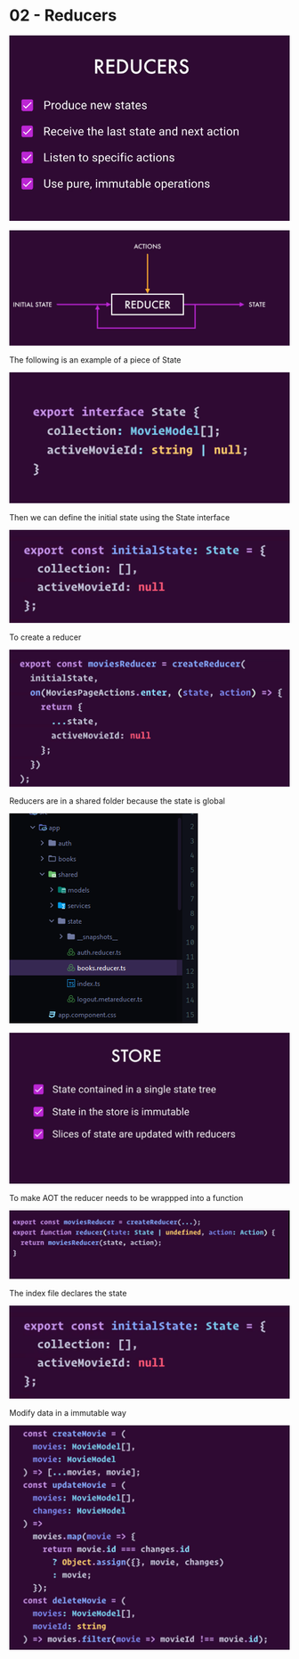 # 02 - Reducers

![](../.gitbook/assets/image%20%2812%29.png)

![](../.gitbook/assets/image%20%286%29.png)

The following is an example of a piece of State

![](../.gitbook/assets/image%20%2813%29.png)

Then we can define the initial state using the State interface

![](../.gitbook/assets/image%20%288%29.png)

To create a reducer 

![](../.gitbook/assets/image%20%281%29.png)

Reducers are in a shared folder because the state is global

![](../.gitbook/assets/image%20%2821%29.png)

![](../.gitbook/assets/image.png)

To make AOT the reducer needs to be wrappped into a function

![](../.gitbook/assets/image%20%285%29.png)

The index file declares the state

![](../.gitbook/assets/image%20%287%29.png)

Modify data in a immutable way

![](../.gitbook/assets/image%20%2816%29.png)

